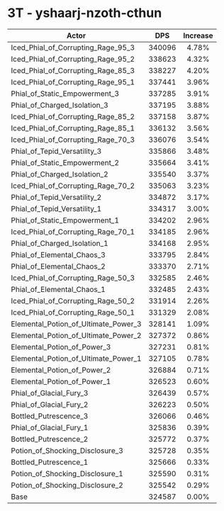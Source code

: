 # 3T - yshaarj-nzoth-cthun
| Actor | DPS | Increase |
|---|:---:|:---:|
|Iced_Phial_of_Corrupting_Rage_95_3|340096|4.78%|
|Iced_Phial_of_Corrupting_Rage_95_2|338623|4.32%|
|Iced_Phial_of_Corrupting_Rage_85_3|338227|4.20%|
|Iced_Phial_of_Corrupting_Rage_95_1|337441|3.96%|
|Phial_of_Static_Empowerment_3|337285|3.91%|
|Phial_of_Charged_Isolation_3|337195|3.88%|
|Iced_Phial_of_Corrupting_Rage_85_2|337158|3.87%|
|Iced_Phial_of_Corrupting_Rage_85_1|336132|3.56%|
|Iced_Phial_of_Corrupting_Rage_70_3|336076|3.54%|
|Phial_of_Tepid_Versatility_3|335866|3.48%|
|Phial_of_Static_Empowerment_2|335664|3.41%|
|Phial_of_Charged_Isolation_2|335540|3.37%|
|Iced_Phial_of_Corrupting_Rage_70_2|335063|3.23%|
|Phial_of_Tepid_Versatility_2|334872|3.17%|
|Phial_of_Tepid_Versatility_1|334317|3.00%|
|Phial_of_Static_Empowerment_1|334202|2.96%|
|Iced_Phial_of_Corrupting_Rage_70_1|334185|2.96%|
|Phial_of_Charged_Isolation_1|334168|2.95%|
|Phial_of_Elemental_Chaos_3|333795|2.84%|
|Phial_of_Elemental_Chaos_2|333370|2.71%|
|Iced_Phial_of_Corrupting_Rage_50_3|332585|2.46%|
|Phial_of_Elemental_Chaos_1|332485|2.43%|
|Iced_Phial_of_Corrupting_Rage_50_2|331914|2.26%|
|Iced_Phial_of_Corrupting_Rage_50_1|331329|2.08%|
|Elemental_Potion_of_Ultimate_Power_3|328141|1.09%|
|Elemental_Potion_of_Ultimate_Power_2|327372|0.86%|
|Elemental_Potion_of_Power_3|327231|0.81%|
|Elemental_Potion_of_Ultimate_Power_1|327105|0.78%|
|Elemental_Potion_of_Power_2|326884|0.71%|
|Elemental_Potion_of_Power_1|326523|0.60%|
|Phial_of_Glacial_Fury_3|326439|0.57%|
|Phial_of_Glacial_Fury_2|326223|0.50%|
|Bottled_Putrescence_3|326066|0.46%|
|Phial_of_Glacial_Fury_1|325836|0.39%|
|Bottled_Putrescence_2|325772|0.37%|
|Potion_of_Shocking_Disclosure_3|325728|0.35%|
|Bottled_Putrescence_1|325666|0.33%|
|Potion_of_Shocking_Disclosure_1|325590|0.31%|
|Potion_of_Shocking_Disclosure_2|325542|0.29%|
|Base|324587|0.00%|
